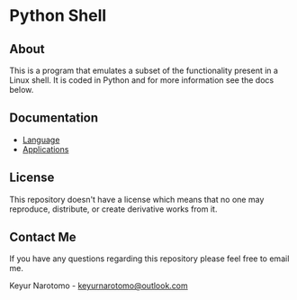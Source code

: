 # Python Shell

## About

This is a program that emulates a subset of the functionality present in a Linux shell. It is coded in Python and for more information see the docs below.

## Documentation

- [Language](doc/language.md)
- [Applications](doc/applications.md)

## License

This repository doesn't have a license which means that no one may reproduce, distribute, or create derivative works from it.

## Contact Me

If you have any questions regarding this repository please feel free to email me.

Keyur Narotomo - keyurnarotomo@outlook.com
